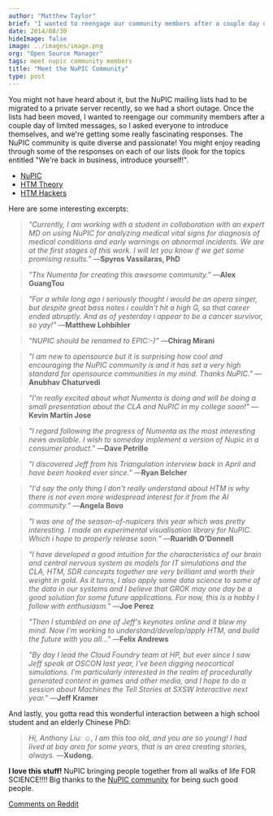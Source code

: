 ```yaml
---
author: "Matthew Taylor"
brief: "I wanted to reengage our community members after a couple day of limited messages, so I asked everyone to introduce themselves, and we're getting some really fascinating"
date: 2014/08/30
hideImage: false
image: ../images/image.png
org: "Open Source Manager"
tags: meet nupic community members
title: "Meet the NuPIC Community"
type: post
---
```


You might not have heard about it, but the NuPIC mailing lists had to be
migrated to a private server recently,
so we had a short outage. Once the lists had been moved, I wanted to reengage
our community members after a couple day of limited messages, so I asked
everyone to introduce themselves, and we're getting some really fascinating
responses. The NuPIC community is quite diverse and passionate! You might enjoy
reading through some of the responses on each of our lists (look for the topics
entitled "We're back in business, introduce yourself!".

- [NuPIC](https://discourse.numenta.org/c/nupic)
- [HTM Theory](https://discourse.numenta.org/c/htm-theory)
- [HTM Hackers](https://discourse.numenta.org/c/htm-hackers)

Here are some interesting excerpts:

> *"Currently, I am working with a student in collaboration with an expert MD on
  using NuPIC for analyzing medical vital signs for diagnosis of medical
  conditions and early warnings on abnormal incidents. We are at the first
  stages of this work. I will let you know if we get some promising results."*
  —**Spyros Vassilaras, PhD**

> *"Thx Numenta for creating this awesome community."*
  —**Alex GuangTou**

> *"For a while long ago i seriously thought i would be an opera singer, but
  despite great bass notes i couldn't hit a high G, so that career ended
  abruptly. And as of yesterday i appear to be a cancer survivor, so yay!"*
  —**Matthew Lohbihler**

> *"NUPIC should be renamed to EPIC:-)"*
  —**Chirag Mirani**

> *"I am new to opensource but it is surprising how cool and encouraging the
  NuPIC community is and it has set a very high standard for opensource
  communities in my mind. Thanks NuPIC."*
  —**Anubhav Chaturvedi**

> *"I'm really excited about what Numenta is doing and will be doing a small
  presentation about the CLA and NuPIC in my college soon!"*
  —**Kevin Martin Jose**

> *"I regard following the progress of Numenta as the most interesting news
  available. I wish to someday implement a version of Nupic in a
  consumer product."*
  —**Dave Petrillo**

> *"I discovered Jeff from his Triangulation interview back in April and have
  been hooked ever since."*
  —**Ryan Belcher**

> *"I'd say the only thing I don't really understand about HTM is why there is
  not even more widespread interest for it from the AI community."*
  —**Angela Bovo**

> *"I was one of the season-of-nupicers this year which was pretty interesting.
  I made an experimental visualisation library for NuPIC. Which i hope to
  properly release soon."*
  —**Ruaridh O'Donnell**

> *"I have developed a good intuition for the characteristics of our brain and
  central nervous system as models for IT simulations and the CLA, HTM, SDR
  concepts together are very brilliant and worth their weight in gold. As it
  turns, I also apply some data science to some of the data in our systems and I
  believe that GROK may one day be a good solution for some future applications.
  For now, this is a hobby I follow with enthusiasm."*
  —**Joe Perez**

> *"Then I stumbled on one of Jeff's keynotes online and it blew my mind. Now
  I'm working to understand/develop/apply HTM, and build the future with you
  all..."*
  —**Felix Andrews**

> *"By day I lead the Cloud Foundry team at HP, but ever since I saw Jeff speak
  at OSCON last year, I've been digging neocortical simulations. I'm
  particularly interested in the realm of procedurally generated content in
  games and other media, and I hope to do a session about Machines the Tell
  Stories at SXSW Interactive next year."*
  —**Jeff Kramer**

And lastly, you gotta read this wonderful interaction between a high school
student and an elderly Chinese PhD:

> *Hi, Anthony Liu:*
> *☺,  I am this too old, and you are so young!*
> *I had lived at bay area for some years, that is an area creating stories,
> always.*
> —**Xudong.**


**I love this stuff!** NuPIC bringing people together from all walks of life
FOR SCIENCE!!!! Big thanks to the [NuPIC community](/community/) for being
such good people.

[Comments on Reddit](http://www.reddit.com/r/MachineLearning/comments/2f0vn2/meet_the_nupic_community/)
